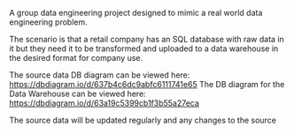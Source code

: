 A group data engineering project designed to mimic a real world data engineering problem.


The scenario is that a retail company has an SQL database with raw data in it but they need it to be transformed and uploaded to a data warehouse in the desired format for company use.

The source data DB diagram can be viewed here: https://dbdiagram.io/d/637b4c6dc9abfc6111741e65
The DB diagram for the Data Warehouse can be viewed here: https://dbdiagram.io/d/63a19c5399cb1f3b55a27eca

The source data will be updated regularly and any changes to the source 